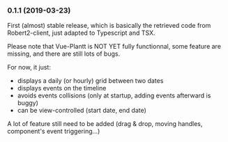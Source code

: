 ### 0.1.1 (2019-03-23)

First (almost) stable release, which is basically the retrieved code from Robert2-client, just adapted to Typescript and TSX.

Please note that Vue-Plantt is NOT YET fully functionnal, some feature are missing, and there are still lots of bugs.

For now, it just:

- displays a daily (or hourly) grid between two dates
- displays events on the timeline
- avoids events collisions (only at startup, adding events afterward is buggy)
- can be view-controlled (start date, end date)

A lot of feature still need to be added (drag & drop, moving handles, component's event triggering...)
